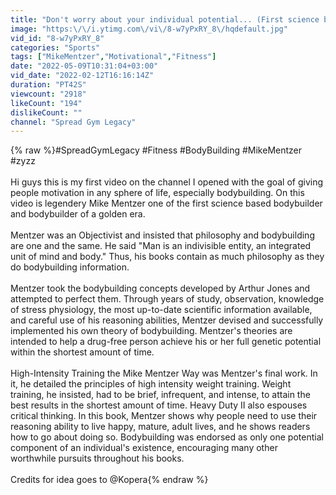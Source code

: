 ```yaml
---
title: "Don't worry about your individual potential... (First science based bodybuilder)"
image: "https:\/\/i.ytimg.com\/vi\/8-w7yPxRY_8\/hqdefault.jpg"
vid_id: "8-w7yPxRY_8"
categories: "Sports"
tags: ["MikeMentzer","Motivational","Fitness"]
date: "2022-05-09T10:31:04+03:00"
vid_date: "2022-02-12T16:16:14Z"
duration: "PT42S"
viewcount: "2918"
likeCount: "194"
dislikeCount: ""
channel: "Spread Gym Legacy"
---
```

{% raw %}#SpreadGymLegacy #Fitness #BodyBuilding #MikeMentzer #zyzz<br /><br />Hi guys this is my first video on the channel I opened with the goal of giving people motivation in any sphere of life, especially bodybuilding. On this video is legendery Mike Mentzer one of the first science based bodybuilder and bodybuilder of a golden era.<br /><br />Mentzer was an Objectivist and insisted that philosophy and bodybuilding are one and the same. He said &quot;Man is an indivisible entity, an integrated unit of mind and body.&quot; Thus, his books contain as much philosophy as they do bodybuilding information.<br /><br />Mentzer took the bodybuilding concepts developed by Arthur Jones and attempted to perfect them. Through years of study, observation, knowledge of stress physiology, the most up-to-date scientific information available, and careful use of his reasoning abilities, Mentzer devised and successfully implemented his own theory of bodybuilding. Mentzer's theories are intended to help a drug-free person achieve his or her full genetic potential within the shortest amount of time.<br /><br />High-Intensity Training the Mike Mentzer Way was Mentzer's final work. In it, he detailed the principles of high intensity weight training. Weight training, he insisted, had to be brief, infrequent, and intense, to attain the best results in the shortest amount of time. Heavy Duty II also espouses critical thinking. In this book, Mentzer shows why people need to use their reasoning ability to live happy, mature, adult lives, and he shows readers how to go about doing so. Bodybuilding was endorsed as only one potential component of an individual's existence, encouraging many other worthwhile pursuits throughout his books.<br /><br />Credits for idea goes to @Kopera{% endraw %}
